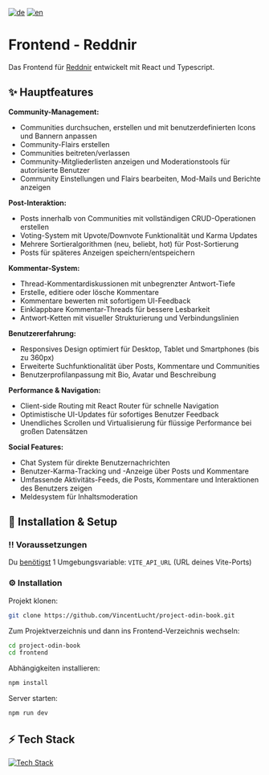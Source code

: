 [![de](https://img.shields.io/badge/lang-de-blue.svg)](README.md) 
[![en](https://img.shields.io/badge/lang-en-red.svg)](README.en.md) 

# Frontend - Reddnir
Das Frontend für [Reddnir](https://github.com/VincentLucht/project-odin-book) entwickelt mit React und Typescript.

## ✨ Hauptfeatures
**Community-Management:**
- Communities durchsuchen, erstellen und mit benutzerdefinierten Icons und Bannern anpassen
- Community-Flairs erstellen
- Communities beitreten/verlassen
- Community-Mitgliederlisten anzeigen und Moderationstools für autorisierte Benutzer
- Community Einstellungen und Flairs bearbeiten, Mod-Mails und Berichte anzeigen

**Post-Interaktion:**
- Posts innerhalb von Communities mit vollständigen CRUD-Operationen erstellen
- Voting-System mit Upvote/Downvote Funktionalität und Karma Updates
- Mehrere Sortieralgorithmen (neu, beliebt, hot) für Post-Sortierung
- Posts für späteres Anzeigen speichern/entspeichern

**Kommentar-System:**
- Thread-Kommentardiskussionen mit unbegrenzter Antwort-Tiefe
- Erstelle, editiere oder lösche Kommentare
- Kommentare bewerten mit sofortigem UI-Feedback
- Einklappbare Kommentar-Threads für bessere Lesbarkeit
- Antwort-Ketten mit visueller Strukturierung und Verbindungslinien

**Benutzererfahrung:**
- Responsives Design optimiert für Desktop, Tablet und Smartphones (bis zu 360px)
- Erweiterte Suchfunktionalität über Posts, Kommentare und Communities
- Benutzerprofilanpassung mit Bio, Avatar und Beschreibung

**Performance & Navigation:**
- Client-side Routing mit React Router für schnelle Navigation
- Optimistische UI-Updates für sofortiges Benutzer Feedback
- Unendliches Scrollen und Virtualisierung für flüssige Performance bei großen Datensätzen

**Social Features:**
- Chat System für direkte Benutzernachrichten
- Benutzer-Karma-Tracking und -Anzeige über Posts und Kommentare
- Umfassende Aktivitäts-Feeds, die Posts, Kommentare und Interaktionen des Benutzers zeigen
- Meldesystem für Inhaltsmoderation

## 🧰 Installation & Setup
### ‼️ Voraussetzungen
Du <u>benötigst</u> 1 Umgebungsvariable: `VITE_API_URL` (URL deines Vite-Ports)

### ⚙️ Installation
Projekt klonen:
```bash
git clone https://github.com/VincentLucht/project-odin-book.git
```

Zum Projektverzeichnis und dann ins Frontend-Verzeichnis wechseln:
```bash
cd project-odin-book
cd frontend
```

Abhängigkeiten installieren:
```bash
npm install
```

Server starten:
```bash
npm run dev
```

## ⚡️ Tech Stack
[![Tech Stack](https://skillicons.dev/icons?i=ts,react,tailwind,vite)](https://skillicons.dev)